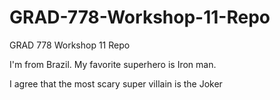 # GRAD-778-Workshop-11-Repo
GRAD 778 Workshop 11 Repo

I'm from Brazil.
My favorite superhero is Iron man.

I agree that the most scary super villain is the Joker
